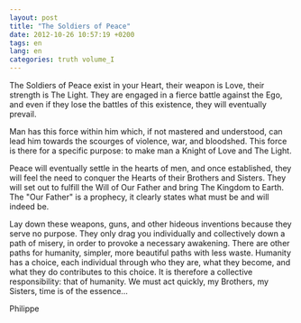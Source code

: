 ```yaml
---
layout: post
title: "The Soldiers of Peace"
date: 2012-10-26 10:57:19 +0200
tags: en
lang: en
categories: truth volume_I
---
```

The Soldiers of Peace exist in your Heart, their weapon is Love, their strength is The Light. They are engaged in a fierce battle against the Ego, and even if they lose the battles of this existence, they will eventually prevail.

Man has this force within him which, if not mastered and understood, can lead him towards the scourges of violence, war, and bloodshed. This force is there for a specific purpose: to make man a Knight of Love and The Light.

Peace will eventually settle in the hearts of men, and once established, they will feel the need to conquer the Hearts of their Brothers and Sisters. They will set out to fulfill the Will of Our Father and bring The Kingdom to Earth. The "Our Father" is a prophecy, it clearly states what must be and will indeed be.

Lay down these weapons, guns, and other hideous inventions because they serve no purpose. They only drag you individually and collectively down a path of misery, in order to provoke a necessary awakening. There are other paths for humanity, simpler, more beautiful paths with less waste. Humanity has a choice, each individual through who they are, what they become, and what they do contributes to this choice. It is therefore a collective responsibility: that of humanity. We must act quickly, my Brothers, my Sisters, time is of the essence...

Philippe

<!-- 
This work is licensed under a Creative Commons Attribution-NonCommercial 4.0 International License.
-->